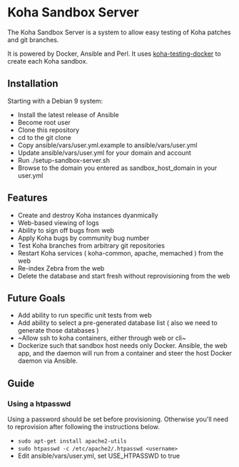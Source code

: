 # Koha Sandbox Server

The Koha Sandbox Server is a system to allow easy testing of Koha patches and git branches.

It is powered by Docker, Ansible and Perl.
It uses [koha-testing-docker](https://gitlab.com/koha-community/koha-testing-docker) to create each Koha sandbox.

## Installation

Starting with a Debian 9 system:
* Install the latest release of Ansible
* Become root user
* Clone this repository
* cd to the git clone
* Copy ansible/vars/user.yml.example to ansible/vars/user.yml
* Update ansible/vars/user.yml for your domain and account
* Run ./setup-sandbox-server.sh
* Browse to the domain you entered as sandbox_host_domain in your user.yml

## Features
* Create and destroy Koha instances dyanmically
* Web-based viewing of logs
* Ability to sign off bugs from web
* Apply Koha bugs by community bug number
* Test Koha branches from arbitrary git repositories
* Restart Koha services ( koha-common, apache, memached ) from the web
* Re-index Zebra from the web
* Delete the database and start fresh without reprovisioning from the web

## Future Goals
* Add ability to run specific unit tests from web
* Add ability to select a pre-generated database list ( also we need to generate those databases )
* ~Allow ssh to koha containers, either through web or cli~
* Dockerize such that sandbox host needs only Docker. Ansible, the web app, and the daemon will run from a container and steer the host Docker daemon via Ansible.

## Guide

### Using a htpasswd

Using a password should be set before provisioning.
Otherwise you'll need to reprovision after following the instructions below.
* `sudo apt-get install apache2-utils`
* `sudo htpasswd -c /etc/apache2/.htpasswd <username>`
* Edit ansible/vars/user.yml, set USE_HTPASSWD to true
